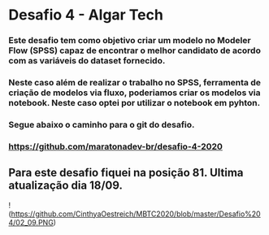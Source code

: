 
# Desafio 4 - Algar Tech

### Este desafio tem como objetivo criar um modelo no Modeler Flow (SPSS) capaz de encontrar o melhor candidato de acordo com as variáveis do dataset fornecido.
### Neste caso além de realizar o trabalho no SPSS, ferramenta de criação de modelos via fluxo, poderiamos criar os modelos via notebook. Neste caso optei por utilizar o notebook em pyhton. 

### Segue abaixo o caminho para o git do desafio. 
### https://github.com/maratonadev-br/desafio-4-2020

## Para este desafio fiquei na posição 81. Ultima atualização dia 18/09. 

!(https://github.com/CinthyaOestreich/MBTC2020/blob/master/Desafio%204/02_09.PNG)
